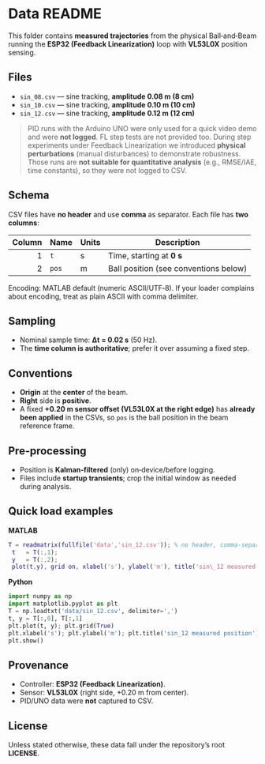 # Data README

This folder contains **measured trajectories** from the physical Ball‑and‑Beam running the **ESP32 (Feedback Linearization)** loop with **VL53L0X** position sensing.

## Files

* `sin_08.csv` — sine tracking, **amplitude 0.08 m (8 cm)**
* `sin_10.csv` — sine tracking, **amplitude 0.10 m (10 cm)**
* `sin_12.csv` — sine tracking, **amplitude 0.12 m (12 cm)**

> PID runs with the Arduino UNO were only used for a quick video demo and were **not logged**.
> FL step tests are not provided too. During step experiments under Feedback Linearization we introduced **physical perturbations** (manual disturbances) to demonstrate robustness. Those runs are **not suitable for quantitative analysis** (e.g., RMSE/IAE, time constants), so they were not logged to CSV.

## Schema

CSV files have **no header** and use **comma** as separator. Each file has **two columns**:

| Column | Name  | Units | Description                           |
| -----: | ----- | ----- | ------------------------------------- |
|      1 | `t`   | s     | Time, starting at **0 s**             |
|      2 | `pos` | m     | Ball position (see conventions below) |

Encoding: MATLAB default (numeric ASCII/UTF‑8). If your loader complains about encoding, treat as plain ASCII with comma delimiter.

## Sampling

* Nominal sample time: **Δt = 0.02 s** (50 Hz).
* The **time column is authoritative**; prefer it over assuming a fixed step.

## Conventions

* **Origin** at the **center** of the beam.
* **Right** side is **positive**.
* A fixed **+0.20 m sensor offset (VL53L0X at the right edge)** has **already been applied** in the CSVs, so `pos` is the ball position in the beam reference frame.

## Pre‑processing

* Position is **Kalman‑filtered** (only) on‑device/before logging.
* Files include **startup transients**; crop the initial window as needed during analysis.

## Quick load examples

**MATLAB**

```matlab
T = readmatrix(fullfile('data','sin_12.csv')); % no header, comma‑separated
 t   = T(:,1);
 y   = T(:,2);
 plot(t,y), grid on, xlabel('s'), ylabel('m'), title('sin\_12 measured position')
```

**Python**

```python
import numpy as np
import matplotlib.pyplot as plt
T = np.loadtxt('data/sin_12.csv', delimiter=',')
t, y = T[:,0], T[:,1]
plt.plot(t, y); plt.grid(True)
plt.xlabel('s'); plt.ylabel('m'); plt.title('sin_12 measured position')
plt.show()
```

## Provenance

* Controller: **ESP32 (Feedback Linearization)**.
* Sensor: **VL53L0X** (right side, +0.20 m from center).
* PID/UNO data were **not** captured to CSV.

## License

Unless stated otherwise, these data fall under the repository’s root **LICENSE**.

